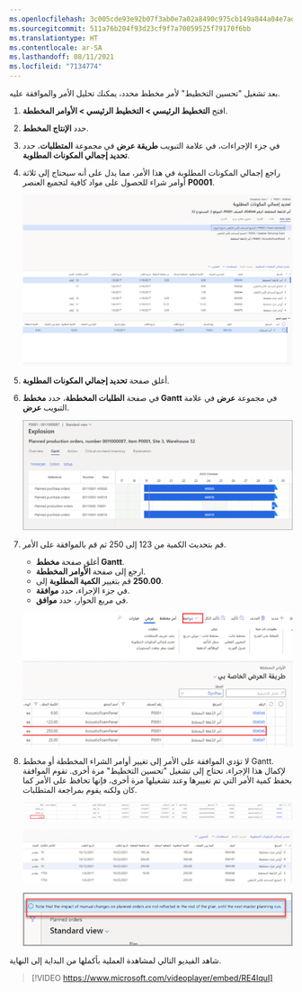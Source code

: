 ```yaml
---
ms.openlocfilehash: 3c005cde93e92b07f3ab0e7a02a8490c975cb149a844a04e7ad3b3b97849a4f7
ms.sourcegitcommit: 511a76b204f93d23cf9f7a70059525f79170f6bb
ms.translationtype: HT
ms.contentlocale: ar-SA
ms.lasthandoff: 08/11/2021
ms.locfileid: "7134774"
---
```

بعد تشغيل "تحسين التخطيط" لأمر مخطط محدد، يمكنك تحليل الأمر والموافقة عليه.

1.  افتح **التخطيط الرئيسي > التخطيط الرئيسي > الأوامر المخططة**.
2.  حدد **الإنتاج المخطط**. 
3.  في جزء الإجراءات، في علامة التبويب **طريقة عرض** في مجموعة **المتطلبات**، حدد **تحديد إجمالي المكونات المطلوبة**.
4.  راجع إجمالي المكونات المطلوبة في هذا الأمر، مما يدل على أنه سيحتاج إلى ثلاثة أوامر شراء للحصول على مواد كافية لتجميع العنصر **P0001**.

    [ ![لقطة شاشة لصفحة تحديد إجمالي المكونات المطلوبة للأمر.](../media/explosion-ss.png) ](../media/explosion-ss.png#lightbox)

5.  أغلق صفحة **تحديد إجمالي المكونات المطلوبة**.
6.  في صفحة **الطلبات المخططة**، حدد **مخطط Gantt** في مجموعة **عرض** في علامة التبويب **عرض**. 

    [ ![لقطة شاشة لصفحة مخطط Gantt من علامة التبويب عرض.](../media/gantt-chart-ss.png) ](../media/gantt-chart-ss.png#lightbox)

7.  قم بتحديث الكمية من 123 إلى 250 ثم قم بالموافقة على الأمر.
    - أغلق صفحة **مخطط Gantt**. 
    - ارجع إلى صفحة **الأوامر المخططة**. 
    - قم بتغيير **الكمية المطلوبة** إلى **‎‎250.00**.
    - في جزء الإجراء، حدد **موافقة**. 
    - في مربع الحوار، حدد **موافق**.

    [ ![لقطة شاشة توضح الأمر المخطط المعتمد.](../media/approved-planned-order-ssm.png) ](../media/approved-planned-order-ssm.png#lightbox)

8.  لا تؤدي الموافقة على الأمر إلى تغيير أوامر الشراء المخططة أو مخطط Gantt. لإكمال هذا الإجراء، تحتاج إلى تشغيل "تحسين التخطيط" مرة أخرى. تقوم الموافقة بحفظ كمية الأمر التي تم تغييرها وعند تشغيلها مرة أخرى، فإنها تحافظ على الأمر كما كان ولكنه يقوم بمراجعة المتطلبات. 

    ![لقطة شاشة لأمر إنتاج معتمد مع تمييز الحالة.](../media/approved-production-1-ssm.png)

    ![لقطة شاشة لعرض إجمالي المكونات المطلوبة لأمر الإنتاج المخطط.](../media/production-order-explosion-ss.png)

    ![لقطة شاشة لملاحظة أن التغييرات اليدوية تنعكس أولاً في تشغيل التخطيط الرئيسي التالي.](../media/manual-change-ss.png)

شاهد الفيديو التالي لمشاهدة العملية بأكملها من البداية إلى النهاية. 

 > [!VIDEO https://www.microsoft.com/videoplayer/embed/RE4IquI]